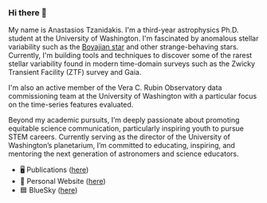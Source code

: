 ### Hi there 👋


My name is Anastasios Tzanidakis. I'm a third-year astrophysics Ph.D. student at the University of Washington. I'm fascinated by anomalous stellar variability such as the [Boyajian star](https://en.wikipedia.org/wiki/Tabby%27s_Star) and other strange-behaving stars. Currently, I'm building tools and techniques to discover some of the rarest stellar variability found in modern time-domain surveys such as the Zwicky Transient Facility (ZTF) survey and Gaia.  



I'm also an active member of the Vera C. Rubin Observatory data commissioning team at the University of Washington with a particular focus on the time-series features evaluated. 


Beyond my academic pursuits, I’m deeply passionate about promoting equitable science communication, particularly inspiring youth to pursue STEM careers. Currently serving as the director of the University of Washington’s planetarium, I’m committed to educating, inspiring, and mentoring the next generation of astronomers and science educators.


- 🖥️ Publications ([here](https://ui.adsabs.harvard.edu/search/q=Anastasios%20Tzanidakis&sort=date%20desc%2C%20bibcode%20desc&p_=0))
- 📠 Personal Website ([here](https://andytza.github.io/))
- 🟦 BlueSky ([here](https://bsky.app/profile/andyastro.bsky.social))




<!--
**AndyTza/AndyTza** is a ✨ _special_ ✨ repository because its `README.md` (this file) appears on your GitHub profile.

Here are some ideas to get you started:

- 🔭 I’m currently working on ...
- 🌱 I’m currently learning ...
- 👯 I’m looking to collaborate on ...
- 🤔 I’m looking for help with ...
- 💬 Ask me about ...
- 📫 How to reach me: ...
- 😄 Pronouns: ...
- ⚡ Fun fact: ...
-->
